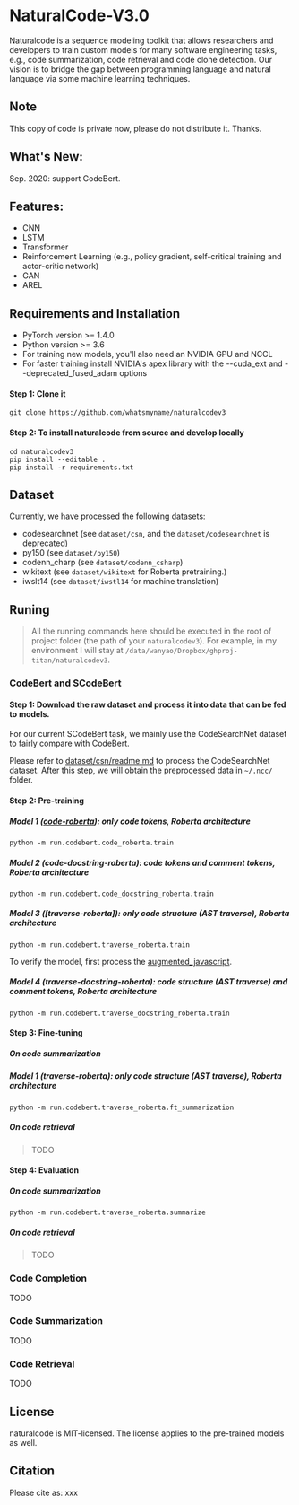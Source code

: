 # NaturalCode-V3.0
Naturalcode is a sequence modeling toolkit that allows researchers and developers to train custom models for many software engineering tasks, e.g., code summarization, code retrieval and code clone detection. Our vision is to bridge the gap between programming language and natural language via some machine learning techniques.

## Note
This copy of code is private now, please do not distribute it. Thanks.

<!-- We are planning to release part of this copy of code in the next year, after we submit a demo paper to ICSE2021. -->

## What's New:
Sep. 2020: support CodeBert.

## Features:
- CNN
- LSTM
- Transformer
- Reinforcement Learning (e.g., policy gradient, self-critical training and actor-critic network)
- GAN
- AREL

## Requirements and Installation
- PyTorch version >= 1.4.0
- Python version >= 3.6
- For training new models, you'll also need an NVIDIA GPU and NCCL
- For faster training install NVIDIA's apex library with the --cuda_ext and --deprecated_fused_adam options

<!-- To install naturalcode: -->

<!-- ``` -->
<!-- pip install naturalcode -->
<!-- ``` -->
#### Step 1: Clone it
```
git clone https://github.com/whatsmyname/naturalcodev3
```

#### Step 2: To install naturalcode from source and develop locally

```
cd naturalcodev3
pip install --editable .
pip install -r requirements.txt
```

## Dataset
Currently, we have processed the following datasets:

- codesearchnet (see `dataset/csn`, and the `dataset/codesearchnet` is deprecated)
- py150 (see `dataset/py150`)
- codenn_charp (see `dataset/codenn_csharp`)
- wikitext (see `dataset/wikitext` for Roberta pretraining.)
- iwslt14 (see `dataset/iwstl14` for machine translation)


## Runing
> All the running commands here should be executed in the root of project folder (the path of your `naturalcodev3`).
For example, in my environment I will stay at `/data/wanyao/Dropbox/ghproj-titan/naturalcodev3`.



### CodeBert and SCodeBert

#### Step 1: Download the raw dataset and process it into data that can be fed to models.
For our current SCodeBert task, we mainly use the CodeSearchNet dataset to fairly compare with CodeBert.

Please refer to [dataset/csn/readme.md](https://github.com/whatsmyname/naturalcodev3/tree/master/dataset/csn) to process the CodeSearchNet dataset.
After this step, we will obtain the preprocessed data in `~/.ncc/` folder.

#### Step 2: Pre-training

##### Model 1 ([code-roberta](https://github.com/whatsmyname/naturalcodev3/tree/master/run/codebert/code_roberta)): only code tokens, Roberta architecture

```
python -m run.codebert.code_roberta.train
```
##### Model 2 (code-docstring-roberta): code tokens and comment tokens, Roberta architecture

```
python -m run.codebert.code_docstring_roberta.train
```

##### Model 3 ([traverse-roberta]): only code structure (AST traverse), Roberta architecture

```
python -m run.codebert.traverse_roberta.train
```

To verify the model, first process the [augmented_javascript](https://github.com/whatsmyname/naturalcodev3/blob/387ba47fd66428a55d782a98fb05b5e07c411e42/dataset/augmented_javascript/readme.md).

##### Model 4 (traverse-docstring-roberta): code structure (AST traverse) and comment tokens, Roberta architecture

```
python -m run.codebert.traverse_docstring_roberta.train
```

#### Step 3: Fine-tuning
##### On code summarization
##### Model 1 (traverse-roberta): only code structure (AST traverse), Roberta architecture

```
python -m run.codebert.traverse_roberta.ft_summarization
```

##### On code retrieval
> TODO

#### Step 4: Evaluation

##### On code summarization
```
python -m run.codebert.traverse_roberta.summarize
```

##### On code retrieval
> TODO

### Code Completion
TODO

### Code Summarization
TODO

### Code Retrieval
TODO

<!-- ## Organization -->
<!-- * [dataset](dataset): processed dataset file -->
<!-- * [demo](demo): demo display -->
<!-- * [doc](doc): some description about this program -->
<!-- * [eval](eval): evaluation codes -->
<!-- * [exp](exp): codes for draw graphs -->
<!-- * [run](run): run scripts -->


## License
naturalcode is MIT-licensed. The license applies to the pre-trained models as well.

## Citation
Please cite as:
xxx